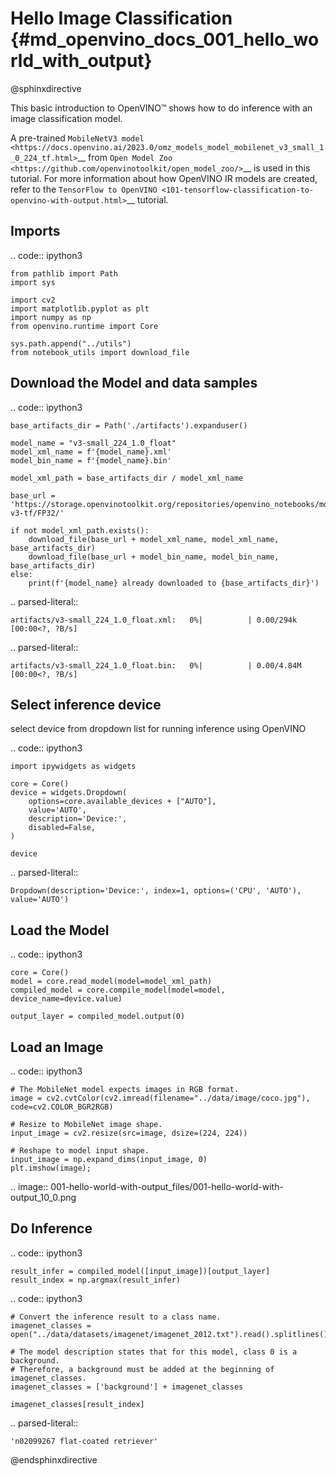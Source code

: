 # Hello Image Classification {#md_openvino_docs_001_hello_world_with_output}

@sphinxdirective

This basic introduction to OpenVINO™ shows how to do inference with an
image classification model.

A pre-trained `MobileNetV3
model <https://docs.openvino.ai/2023.0/omz_models_model_mobilenet_v3_small_1_0_224_tf.html>`__
from `Open Model
Zoo <https://github.com/openvinotoolkit/open_model_zoo/>`__ is used in
this tutorial. For more information about how OpenVINO IR models are
created, refer to the `TensorFlow to
OpenVINO <101-tensorflow-classification-to-openvino-with-output.html>`__
tutorial.

Imports
-------

.. code:: ipython3

    from pathlib import Path
    import sys
    
    import cv2
    import matplotlib.pyplot as plt
    import numpy as np
    from openvino.runtime import Core
    
    sys.path.append("../utils")
    from notebook_utils import download_file

Download the Model and data samples
-----------------------------------

.. code:: ipython3

    base_artifacts_dir = Path('./artifacts').expanduser()
    
    model_name = "v3-small_224_1.0_float"
    model_xml_name = f'{model_name}.xml'
    model_bin_name = f'{model_name}.bin'
    
    model_xml_path = base_artifacts_dir / model_xml_name
    
    base_url = 'https://storage.openvinotoolkit.org/repositories/openvino_notebooks/models/mobelinet-v3-tf/FP32/'
    
    if not model_xml_path.exists():
        download_file(base_url + model_xml_name, model_xml_name, base_artifacts_dir)
        download_file(base_url + model_bin_name, model_bin_name, base_artifacts_dir)
    else:
        print(f'{model_name} already downloaded to {base_artifacts_dir}')



.. parsed-literal::

    artifacts/v3-small_224_1.0_float.xml:   0%|          | 0.00/294k [00:00<?, ?B/s]



.. parsed-literal::

    artifacts/v3-small_224_1.0_float.bin:   0%|          | 0.00/4.84M [00:00<?, ?B/s]


Select inference device
-----------------------

select device from dropdown list for running inference using OpenVINO

.. code:: ipython3

    import ipywidgets as widgets
    
    core = Core()
    device = widgets.Dropdown(
        options=core.available_devices + ["AUTO"],
        value='AUTO',
        description='Device:',
        disabled=False,
    )
    
    device




.. parsed-literal::

    Dropdown(description='Device:', index=1, options=('CPU', 'AUTO'), value='AUTO')



Load the Model
--------------

.. code:: ipython3

    core = Core()
    model = core.read_model(model=model_xml_path)
    compiled_model = core.compile_model(model=model, device_name=device.value)
    
    output_layer = compiled_model.output(0)

Load an Image
-------------

.. code:: ipython3

    # The MobileNet model expects images in RGB format.
    image = cv2.cvtColor(cv2.imread(filename="../data/image/coco.jpg"), code=cv2.COLOR_BGR2RGB)
    
    # Resize to MobileNet image shape.
    input_image = cv2.resize(src=image, dsize=(224, 224))
    
    # Reshape to model input shape.
    input_image = np.expand_dims(input_image, 0)
    plt.imshow(image);



.. image:: 001-hello-world-with-output_files/001-hello-world-with-output_10_0.png


Do Inference
------------

.. code:: ipython3

    result_infer = compiled_model([input_image])[output_layer]
    result_index = np.argmax(result_infer)

.. code:: ipython3

    # Convert the inference result to a class name.
    imagenet_classes = open("../data/datasets/imagenet/imagenet_2012.txt").read().splitlines()
    
    # The model description states that for this model, class 0 is a background.
    # Therefore, a background must be added at the beginning of imagenet_classes.
    imagenet_classes = ['background'] + imagenet_classes
    
    imagenet_classes[result_index]




.. parsed-literal::

    'n02099267 flat-coated retriever'

@endsphinxdirective
